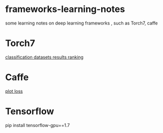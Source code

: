 # frameworks-learning-notes
some learning notes on deep learning frameworks , such as Torch7, caffe


# Torch7
[classification datasets results ranking](https://rodrigob.github.io/are_we_there_yet/build/classification_datasets_results.html)

# Caffe
[plot loss](https://cvdreamer.wordpress.com/2016/07/27/how-to-plot-training/)

# Tensorflow

pip install tensorflow-gpu==1.7

